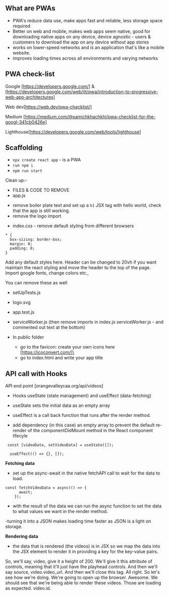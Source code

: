 ## What are PWAs

- PWA's reduce data use, make apps fast and reliable, less storage space required
- Better on web and mobile, makes web apps seem native, good for downloading native apps on any device, device agnostic - users & customers to download the app on any device without app stores
- works on lower-speed networks and is an application that's like a mobile website.
- improves loading times across all environments and varying networks

## PWA check-list

Google [https://developers.google.com/] & [https://developers.google.com/web/ilt/pwa/introduction-to-progressive-web-app-architectures]

Web dev[https://web.dev/pwa-checklist/]

Medium [https://medium.com/@samichkhachkhi/pwa-checklist-for-the-googl-341cb0426e]

Lighthouse[https://developers.google.com/web/tools/lighthouse]

## Scaffolding

- `npx create react app` - is a PWA
- `run npm i`
- `npm run start`

Clean up:-

- FILES & CODE TO REMOVE
- app.js

* remove boiler plate text and set up a `h1` JSX tag with hello world, check that the app is still working.
* remove the logo import

- index.css - remove default styling from different browsers

```
* {
  box-sizing: border-box;
  margin: 0;
  padding: 0;
}
```

Add any default styles here. Header can be changed to 20vh if you want maintain the react styling and move the header to the top of the page. Import google fonts, change colors etc.,

You can remove these as well

- setUpTests.js
- logo.svg
- app.test.js
- serviceWorker.js (then remove imports in index.js serviceWorker.js - and commented out text at the bottom)

- In public folder
  - go to the favicon: create your own icons here [https://icoconvert.com/]\
  - go to index.html and write your app title

## API call with Hooks

API end point [orangevalleycaa.org/api/videos]

- Hooks useState (state management) and useEffect (data-fetching)

- useState sets the initial data as an empty array
- useEffect is a call back function that runs after the render method.
- add dependency (in this case) an empty array to prevent the default re-render of the componentDidMount method in the React component lifecyle

```
 const [videoData, setVideoData] = useState([]);

  useEffect(() => {}, []);
```

**Fetching data**

- set up the async-await in the native fetchAPI call to wait for the data to load.

```
const fetchVideoData = async(() => {
      await;
    });
```

- with the result of the data we can run the async function to set the data to what values we want in the render method.

-turning it into a JSON makes loading time faster as JSON is a light on storage.

**Rendering data**

- the data that is rendered (the videos) is in JSX so we map the data into the JSX element to render it in providing a key for the key-value pairs.

So, we'll say, video, give it a height of 200. We'll give it this attribute of controls, meaning that it'll just have the playhead controls. And then we'll say source, video.video_url. And then we'll close this tag. All right. So let's see how we're doing. We're going to open up the browser. Awesome. We should see that we're being able to render these videos. Those are loading as expected. video.id.
